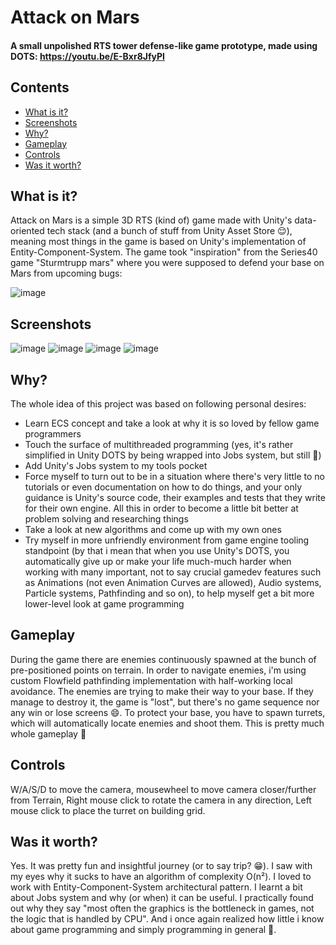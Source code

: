 # Attack on Mars
#### A small unpolished RTS tower defense-like game prototype, made using DOTS: https://youtu.be/E-Bxr8JfyPI
## Contents
- [What is it?](#what-is-it)
- [Screenshots](#screenshots)
- [Why?](#why)
- [Gameplay](#gameplay)
- [Controls](#controls)
- [Was it worth?](#was-it-worth)

## What is it?
Attack on Mars is a simple 3D RTS (kind of) game made with Unity's data-oriented tech stack (and a bunch of stuff from Unity Asset Store 😌), meaning most things in the game is based on Unity's implementation of Entity-Component-System. The game took "inspiration" from the Series40 game "Sturmtrupp mars" where you were supposed to defend your base on Mars from upcoming bugs:

![image](https://user-images.githubusercontent.com/82777171/187526687-220afab4-8c7d-4ff5-8cea-b5ee17533fd6.png)

## Screenshots
![image](https://user-images.githubusercontent.com/82777171/185810073-7327fe83-d2f3-425b-b93f-5e93f408caec.png)
![image](https://user-images.githubusercontent.com/82777171/187528082-4cceec60-6baf-40d6-a38d-7aa46b87bff5.png)
![image](https://user-images.githubusercontent.com/82777171/187527908-a84b2f91-2caf-4786-968b-d546b1a704be.png)
![image](https://user-images.githubusercontent.com/82777171/187531536-22d1e43f-cd84-4cbc-8e96-07ba6ffb95fd.png)


## Why?
The whole idea of this project was based on following personal desires:
- Learn ECS concept and take a look at why it is so loved by fellow game programmers
- Touch the surface of multithreaded programming (yes, it's rather simplified in Unity DOTS by being wrapped into Jobs system, but still 🙂)
- Add Unity's Jobs system to my tools pocket
- Force myself to turn out to be in a situation where there's very little to no tutorials or even documentation on how to do things, and your only guidance is Unity's source code, their examples and tests that they write for their own engine. All this in order to become a little bit better at problem solving and researching things
- Take a look at new algorithms and come up with my own ones
- Try myself in more unfriendly environment from game engine tooling standpoint (by that i mean that when you use Unity's DOTS, you automatically give up or make your life much-much harder when working with many important, not to say crucial gamedev features such as Animations (not even Animation Curves are allowed), Audio systems, Particle systems, Pathfinding and so on), to help myself get a bit more lower-level look at game programming

## Gameplay
During the game there are enemies continuously spawned at the bunch of pre-positioned points on terrain. In order to navigate enemies, i'm using custom Flowfield pathfinding implementation with half-working local avoidance. The enemies are trying to make their way to your base. If they manage to destroy it, the game is "lost", but there's no game sequence nor any win or lose screens 😄. 
To protect your base, you have to spawn turrets, which will automatically locate enemies and shoot them. This is pretty much whole gameplay 🙂

## Controls
W/A/S/D to move the camera, mousewheel to move camera closer/further from Terrain, Right mouse click to rotate the camera in any direction, Left mouse click to place the turret on building grid.

## Was it worth?
Yes. It was pretty fun and insightful journey (or to say trip? 😁). I saw with my eyes why it sucks to have an algorithm of complexity O(n²). I loved to work with Entity-Component-System architectural pattern. I learnt a bit about Jobs system and why (or when) it can be useful. I practically found out why they say "most often the graphics is the bottleneck in games, not the logic that is handled by CPU". And i once again realized how little i know about game programming and simply programming in general 🙂.

